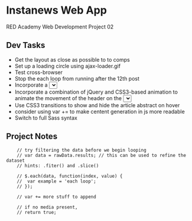 # Instanews Web App
RED Academy Web Development Project 02

## Dev Tasks
- Get the layout as close as possible to to comps
- Set up a loading circle using ajax-loader.gif
- Test cross-browser
- Stop the each loop from running after the 12th post
- Incorporate a <select> field with custom styles applied (you will need a jQuery plugin for this such as Selectric)
- Incorporate a combination of jQuery and CSS3-based animation to animate the movement of the header on the <select> change
- Use CSS3 transitions to show and hide the article abstract on hover
- consider using var += to make centent generation in js more readable
- Switch to full Sass syntax

## Project Notes
		// try filtering the data before we begin looping
		// var data = rawData.results; // this can be used to refine the dataset
		// hints: .fiter() and .slice()

		// $.each(data, function(index, value) {
		// 	var example = 'each loop';
		// });

		// var += more stuff to append

		// if no media present,
		// return true;



